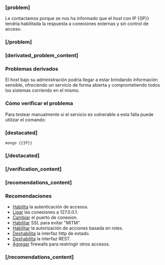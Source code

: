 ### [problem]
Le contactamos porque se nos ha informado que el *host* con IP {{IP}} tendría habilitada la respuesta a conexiones externas y sin control de acceso.
### [/problem]
### [derivated_problem_content]

### Problemas derivados

El *host* bajo su administración podría llegar a estar brindando información sensible, ofreciendo un servicio de forma abierta y comprometiendo todos los sistemas corriendo en el mismo.

### Cómo verificar el problema

Para testear manualmente si el servicio es vulnerable a esta falla puede
utilizar el comando:
### [destacated]
    mongo {{IP}}
### [/destacated]

### [/verification_content]
### [recomendations_content]

### Recomendaciones

* [Habilita](http://docs.mongodb.org/manual/core/authorization/)
la autenticación de accesos.
* [Ligar](http://docs.mongodb.org/manual/core/security-network/#bind-ip)
las conexiones a 127.0.0.1.
* [Cambiar](http://docs.mongodb.org/manual/core/security-network/#port)
el puerto de conexion.
* [Habilitar](http://docs.mongodb.org/manual/core/security-network/#nohttpinterface)
SSL para evitar "MITM".
* [Habilitar](http://docs.mongodb.org/manual/reference/security/#userAdminAnyDatabase)
la autorización de acciones basada en roles.
* [Deshabilita](http://docs.mongodb.org/manual/core/security-network/#nohttpinterface)
la interfaz http de estado.
* [Deshabilita](http://docs.mongodb.org/manual/core/security-network/#rest)
la interfaz REST.
* [Agregar](http://docs.mongodb.org/manual/core/security-network/#firewalls)
firewalls para restringir otros accesos.

### [/recomendations_content]
